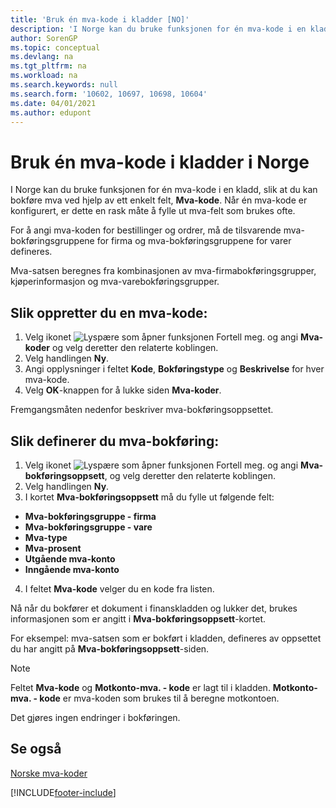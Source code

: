 ```yaml
---
title: 'Bruk én mva-kode i kladder [NO]'
description: 'I Norge kan du bruke funksjonen for én mva-kode i en kladd, slik at du kan bokføre mva ved hjelp av ett enkelt felt, Mva-kode.'
author: SorenGP
ms.topic: conceptual
ms.devlang: na
ms.tgt_pltfrm: na
ms.workload: na
ms.search.keywords: null
ms.search.form: '10602, 10697, 10698, 10604'
ms.date: 04/01/2021
ms.author: edupont
---
```

# Bruk én mva-kode i kladder i Norge

I Norge kan du bruke funksjonen for én mva-kode i en kladd, slik at du kan bokføre mva ved hjelp av ett enkelt felt, **Mva-kode**. Når én mva-kode er konfigurert, er dette en rask måte å fylle ut mva-felt som brukes ofte.  

For å angi mva-koden for bestillinger og ordrer, må de tilsvarende mva-bokføringsgruppene for firma og mva-bokføringsgruppene for varer defineres.  

Mva-satsen beregnes fra kombinasjonen av mva-firmabokføringsgrupper, kjøperinformasjon og mva-varebokføringsgrupper.  

## Slik oppretter du en mva-kode:  

1.  Velg ikonet ![Lyspære som åpner funksjonen Fortell meg.](../../media/ui-search/search_small.png "Fortell hva du vil gjøre") og angi **Mva-koder** og velg deretter den relaterte koblingen.  
2.  Velg handlingen **Ny**.  
3.  Angi opplysninger i feltet **Kode**, **Bokføringstype** og **Beskrivelse** for hver mva-kode.  
4.  Velg **OK**-knappen for å lukke siden **Mva-koder**.  

Fremgangsmåten nedenfor beskriver mva-bokføringsoppsettet.  

## Slik definerer du mva-bokføring:  

1.  Velg ikonet ![Lyspære som åpner funksjonen Fortell meg.](../../media/ui-search/search_small.png "Fortell hva du vil gjøre") og angi **Mva-bokføringsoppsett**, og velg deretter den relaterte koblingen.  
2.  Velg handlingen **Ny**.  
3.  I kortet **Mva-bokføringsoppsett** må du fylle ut følgende felt:  

- **Mva-bokføringsgruppe - firma**  
- **Mva-bokføringsgruppe - vare**  
- **Mva-type**  
- **Mva-prosent**  
- **Utgående mva-konto**  
- **Inngående mva-konto**  

4.  I feltet **Mva-kode** velger du en kode fra listen.  

Nå når du bokfører et dokument i finanskladden og lukker det, brukes informasjonen som er angitt i **Mva-bokføringsoppsett**-kortet.  

For eksempel: mva-satsen som er bokført i kladden, defineres av oppsettet du har angitt på **Mva-bokføringsoppsett**-siden.  

> [!NOTE]  
>  Feltet **Mva-kode** og **Motkonto-mva. - kode** er lagt til i kladden. **Motkonto-mva. - kode** er mva-koden som brukes til å beregne motkontoen.  
>   
>  Det gjøres ingen endringer i bokføringen.  

## Se også  
 [Norske mva-koder](norwegian-vat-codes.md)


[!INCLUDE[footer-include](../../includes/footer-banner.md)]
